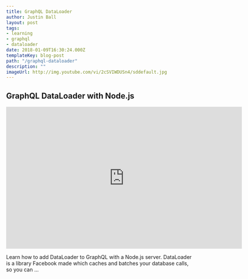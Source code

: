 ```yaml
---
title: GraphQL DataLoader
author: Justin Ball
layout: post
tags:
- learning
- graphql
- dataloader
date: 2018-01-09T16:30:24.000Z
templateKey: blog-post
path: "/graphql-dataloader"
description: ""
imageUrl: http://img.youtube.com/vi/2cSVIWDUSn4/sddefault.jpg
---
```

<div class="youtube-videos video-responsive">
  <div id="2cSVIWDUSn4" class="youtube-video">
    <h2 class="youtube-title">GraphQL DataLoader with Node.js</h2>
    <iframe src="https://www.youtube.com/embed/2cSVIWDUSn4" frameborder="0" width="640" height="385" allowfullscreen>
      <p>Your browser does not support iframes.</p>
    </iframe>
    <p class="youtube-description">Learn how to add DataLoader to GraphQL with a Node.js server. DataLoader is a library Facebook made which caches and batches your database calls, so you can ...</p>
  </div>
</div>